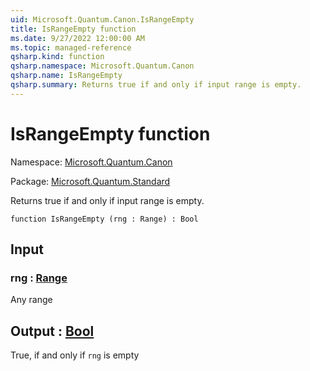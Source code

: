 ```yaml
---
uid: Microsoft.Quantum.Canon.IsRangeEmpty
title: IsRangeEmpty function
ms.date: 9/27/2022 12:00:00 AM
ms.topic: managed-reference
qsharp.kind: function
qsharp.namespace: Microsoft.Quantum.Canon
qsharp.name: IsRangeEmpty
qsharp.summary: Returns true if and only if input range is empty.
---
```


# IsRangeEmpty function

Namespace: [Microsoft.Quantum.Canon](xref:Microsoft.Quantum.Canon)

Package: [Microsoft.Quantum.Standard](https://nuget.org/packages/Microsoft.Quantum.Standard)


Returns true if and only if input range is empty.

```qsharp
function IsRangeEmpty (rng : Range) : Bool
```


## Input

### rng : [Range](xref:microsoft.quantum.qsharp.valueliterals#range-literals)

Any range



## Output : [Bool](xref:microsoft.quantum.qsharp.valueliterals#bool-literals)

True, if and only if `rng` is empty